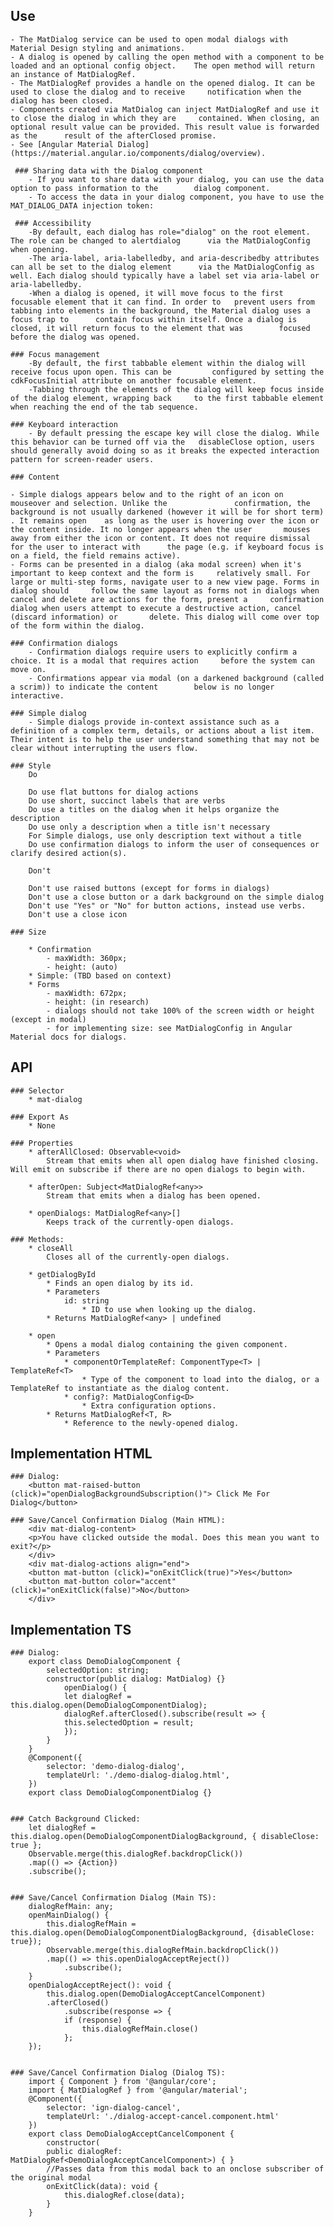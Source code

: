 ## Use
    - The MatDialog service can be used to open modal dialogs with Material Design styling and animations.
    - A dialog is opened by calling the open method with a component to be loaded and an optional config object.    The open method will return an instance of MatDialogRef.
    - The MatDialogRef provides a handle on the opened dialog. It can be used to close the dialog and to receive     notification when the dialog has been closed.
    - Components created via MatDialog can inject MatDialogRef and use it to close the dialog in which they are     contained. When closing, an optional result value can be provided. This result value is forwarded as the      result of the afterClosed promise.
    - See [Angular Material Dialog](https://material.angular.io/components/dialog/overview). 

     ### Sharing data with the Dialog component
        - If you want to share data with your dialog, you can use the data option to pass information to the        dialog component.
        - To access the data in your dialog component, you have to use the MAT_DIALOG_DATA injection token:

     ### Accessibility
        -By default, each dialog has role="dialog" on the root element. The role can be changed to alertdialog      via the MatDialogConfig when opening.
        -The aria-label, aria-labelledby, and aria-describedby attributes can all be set to the dialog element      via the MatDialogConfig as well. Each dialog should typically have a label set via aria-label or          aria-labelledby.
        -When a dialog is opened, it will move focus to the first focusable element that it can find. In order to   prevent users from tabbing into elements in the background, the Material dialog uses a focus trap to      contain focus within itself. Once a dialog is closed, it will return focus to the element that was        focused before the dialog was opened.

    ### Focus management
        -By default, the first tabbable element within the dialog will receive focus upon open. This can be         configured by setting the cdkFocusInitial attribute on another focusable element.
        -Tabbing through the elements of the dialog will keep focus inside of the dialog element, wrapping back     to the first tabbable element when reaching the end of the tab sequence.

    ### Keyboard interaction
        - By default pressing the escape key will close the dialog. While this behavior can be turned off via the   disableClose option, users should generally avoid doing so as it breaks the expected interaction          pattern for screen-reader users.

    ### Content

    - Simple dialogs appears below and to the right of an icon on mouseover and selection. Unlike the               confirmation, the background is not usually darkened (however it will be for short term) . It remains open    as long as the user is hovering over the icon or the content inside. It no longer appears when the user       mouses away from either the icon or content. It does not require dismissal for the user to interact with      the page (e.g. if keyboard focus is on a field, the field remains active).
    - Forms can be presented in a dialog (aka modal screen) when it's important to keep context and the form is     relatively small. For large or multi-step forms, navigate user to a new view page. Forms in dialog should     follow the same layout as forms not in dialogs when cancel and delete are actions for the form, present a     confirmation dialog when users attempt to execute a destructive action, cancel (discard information) or       delete. This dialog will come over top of the form within the dialog.

    ### Confirmation dialogs
        - Confirmation dialogs require users to explicitly confirm a choice. It is a modal that requires action     before the system can move on.
        - Confirmations appear via modal (on a darkened background (called a scrim)) to indicate the content        below is no longer interactive.

    ### Simple dialog
        - Simple dialogs provide in-context assistance such as a definition of a complex term, details, or actions about a list item. Their intent is to help the user understand something that may not be clear without interrupting the users flow.

    ### Style
        Do

        Do use flat buttons for dialog actions
        Do use short, succinct labels that are verbs
        Do use a titles on the dialog when it helps organize the description
        Do use only a description when a title isn't necessary
        For Simple dialogs, use only description text without a title
        Do use confirmation dialogs to inform the user of consequences or clarify desired action(s).

        Don't

        Don't use raised buttons (except for forms in dialogs)
        Don't use a close button or a dark background on the simple dialog
        Don't use "Yes" or "No" for button actions, instead use verbs.
        Don't use a close icon

    ### Size

        * Confirmation
            - maxWidth: 360px;
            - height: (auto)
        * Simple: (TBD based on context)
        * Forms
            - maxWidth: 672px;
            - height: (in research)
            - dialogs should not take 100% of the screen width or height (except in modal)
            - for implementing size: see MatDialogConfig in Angular Material docs for dialogs.


## API

    ### Selector
        * mat-dialog

    ### Export As
        * None

    ### Properties
        * afterAllClosed: Observable<void>
            Stream that emits when all open dialog have finished closing. Will emit on subscribe if there are no open dialogs to begin with.

        * afterOpen: Subject<MatDialogRef<any>>
            Stream that emits when a dialog has been opened.

        * openDialogs: MatDialogRef<any>[]
            Keeps track of the currently-open dialogs.

    ### Methods:
        * closeAll
            Closes all of the currently-open dialogs.

        * getDialogById
            * Finds an open dialog by its id.
            * Parameters
                id: string	
                    * ID to use when looking up the dialog.
            * Returns MatDialogRef<any> | undefined	

        * open
            * Opens a modal dialog containing the given component.
            * Parameters
                * componentOrTemplateRef: ComponentType<T> | TemplateRef<T>	
                    * Type of the component to load into the dialog, or a TemplateRef to instantiate as the dialog content.
                * config?: MatDialogConfig<D>	
                    * Extra configuration options.
            * Returns MatDialogRef<T, R>	
                * Reference to the newly-opened dialog.

## Implementation HTML
    ### Dialog:
        <button mat-raised-button (click)="openDialogBackgroundSubscription()"> Click Me For Dialog</button>
    
    ### Save/Cancel Confirmation Dialog (Main HTML):
        <div mat-dialog-content>
        <p>You have clicked outside the modal. Does this mean you want to exit?</p>
        </div>
        <div mat-dialog-actions align="end">
        <button mat-button (click)="onExitClick(true)">Yes</button>
        <button mat-button color="accent" (click)="onExitClick(false)">No</button>
        </div>

## Implementation TS
    ### Dialog:
        export class DemoDialogComponent {
            selectedOption: string;
            constructor(public dialog: MatDialog) {}
                openDialog() {
                let dialogRef = this.dialog.open(DemoDialogComponentDialog);
                dialogRef.afterClosed().subscribe(result => {
                this.selectedOption = result;
                });
            }
        }
        @Component({
            selector: 'demo-dialog-dialog',
            templateUrl: './demo-dialog-dialog.html',
        })
        export class DemoDialogComponentDialog {}


    ### Catch Background Clicked:
        let dialogRef = this.dialog.open(DemoDialogComponentDialogBackground, { disableClose: true };
        Observable.merge(this.dialogRef.backdropClick())
        .map(() => {Action})
        .subscribe();


    ### Save/Cancel Confirmation Dialog (Main TS):
        dialogRefMain: any;
        openMainDialog() {
            this.dialogRefMain = this.dialog.open(DemoDialogComponentDialogBackground, {disableClose: true});
            Observable.merge(this.dialogRefMain.backdropClick())
            .map(() => this.openDialogAcceptReject())
                .subscribe();
        }
        openDialogAcceptReject(): void {
            this.dialog.open(DemoDialogAcceptCancelComponent)
            .afterClosed()
                .subscribe(response => {
                if (response) {
                    this.dialogRefMain.close()
                };
        });


    ### Save/Cancel Confirmation Dialog (Dialog TS):
        import { Component } from '@angular/core';
        import { MatDialogRef } from '@angular/material';
        @Component({
            selector: 'ign-dialog-cancel',
            templateUrl: './dialog-accept-cancel.component.html'
        })
        export class DemoDialogAcceptCancelComponent {
            constructor(
            public dialogRef: MatDialogRef<DemoDialogAcceptCancelComponent>) { }
            //Passes data from this modal back to an onclose subscriber of the original modal
            onExitClick(data): void {
                this.dialogRef.close(data);
            }
        }
